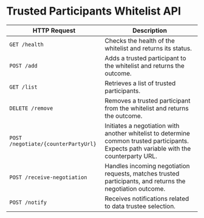 # Trusted Participants Whitelist API

| HTTP Request                        | Description                                                                                                                               |
|-------------------------------------|-------------------------------------------------------------------------------------------------------------------------------------------|
| `GET /health`                       | Checks the health of the whitelist and returns its status.                                                                                |
| `POST /add`                         | Adds a trusted participant to the whitelist and returns the outcome.                                                                      |
| `GET /list`                         | Retrieves a list of trusted participants.                                                                                                 |
| `DELETE /remove`                    | Removes a trusted participant from the whitelist and returns the outcome.                                                                 |
| `POST /negotiate/{counterPartyUrl}` | Initiates a negotiation with another whitelist to determine common trusted participants. Expects path variable with the counterparty URL. |
| `POST /receive-negotiation`         | Handles incoming negotiation requests, matches trusted participants, and returns the negotiation outcome.                                 |
| `POST /notify`                      | Receives notifications related to data trustee selection.                                                                                 |
